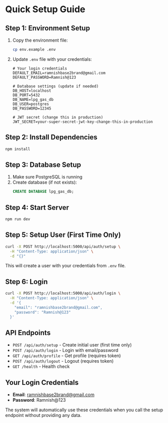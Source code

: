 # Quick Setup Guide

## Step 1: Environment Setup

1. Copy the environment file:
   ```bash
   cp env.example .env
   ```

2. Update `.env` file with your credentials:
   ```env
   # Your login credentials
   DEFAULT_EMAIL=ramnishbase2brand@gmail.com
   DEFAULT_PASSWORD=Ramnish@123
   
   # Database settings (update if needed)
   DB_HOST=localhost
   DB_PORT=5432
   DB_NAME=lpg_gas_db
   DB_USER=postgres
   DB_PASSWORD=12345
   
   # JWT secret (change this in production)
   JWT_SECRET=your-super-secret-jwt-key-change-this-in-production
   ```

## Step 2: Install Dependencies

```bash
npm install
```

## Step 3: Database Setup

1. Make sure PostgreSQL is running
2. Create database (if not exists):
   ```sql
   CREATE DATABASE lpg_gas_db;
   ```

## Step 4: Start Server

```bash
npm run dev
```

## Step 5: Setup User (First Time Only)

```bash
curl -X POST http://localhost:5000/api/auth/setup \
  -H "Content-Type: application/json" \
  -d "{}"
```

This will create a user with your credentials from `.env` file.

## Step 6: Login

```bash
curl -X POST http://localhost:5000/api/auth/login \
  -H "Content-Type: application/json" \
  -d '{
    "email": "ramnishbase2brand@gmail.com",
    "password": "Ramnish@123"
  }'
```

## API Endpoints

- `POST /api/auth/setup` - Create initial user (first time only)
- `POST /api/auth/login` - Login with email/password
- `GET /api/auth/profile` - Get profile (requires token)
- `POST /api/auth/logout` - Logout (requires token)
- `GET /health` - Health check

## Your Login Credentials

- **Email**: ramnishbase2brand@gmail.com
- **Password**: Ramnish@123

The system will automatically use these credentials when you call the setup endpoint without providing any data.
